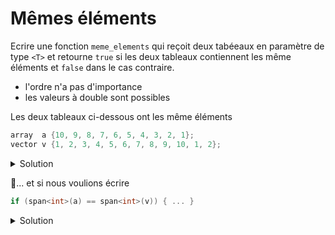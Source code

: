 # Mêmes éléments

Ecrire une fonction `meme_elements` qui reçoit deux tabéeaux en paramètre de type `<T>` et retourne `true` si les deux tableaux contiennent les même éléments et `false` dans le cas contraire.

- l'ordre n'a pas d'importance
- les valeurs à double sont possibles

Les deux tableaux ci-dessous ont les même éléments

~~~cpp
array  a {10, 9, 8, 7, 6, 5, 4, 3, 2, 1};
vector v {1, 2, 3, 4, 5, 6, 7, 8, 9, 10, 1, 2};
~~~

<details>
<summary>Solution</summary>

~~~cpp
#include <iostream>
#include <algorithm>
#include <vector>
#include <span>

using namespace std;

//---------------------------------------------------------
template <typename T>
ostream& operator<< (ostream& os, span<T> s) {
   os << "[";
   for (size_t i=0; i<s.size(); ++i) {
      if (i) os << ", ";
      os << s[i];
   }
   return os << "]";
}

//---------------------------------------------------------
template <typename T>
bool tab_contient_val(const T& e, span<T> tab) {
   return find(tab.begin(), tab.end(), e) != tab.end();
}

//---------------------------------------------------------
template <typename T>
bool meme_elements(span<T> tab1, span<T> tab2) {

   for (const T& e : tab1)
      if (not tab_contient_val<T>(e, tab2))
         return false;

   for (const T& e : tab2)
      if (not tab_contient_val<T>(e, tab1))
         return false;

   return true;
}

//---------------------------------------------------------
int main() {

   array  a {10, 9, 8, 7, 6, 5, 4, 3, 2, 1};
   vector v {1, 2, 3, 4, 5, 6, 7, 8, 9, 10, 1, 2};

   cout << span<int>(a) << endl;
   cout << span<int>(v) << endl;

   cout << meme_elements<int>(span<int>(a), span<int>(v));
}
~~~

</details>

🤔... et si nous voulions écrire

~~~cpp
if (span<int>(a) == span<int>(v)) { ... }
~~~

<details>
<summary>Solution</summary>

~~~cpp
template <typename T>
bool operator== (span<T> tab1, span<T> tab2) {
   for (const T& e : tab1)
      if (not tab_contient_val<T>(e, tab2))
         return false;

   for (const T& e : tab2)
      if (not tab_contient_val<T>(e, tab1))
         return false;

   return true;
}
~~~

</details>
